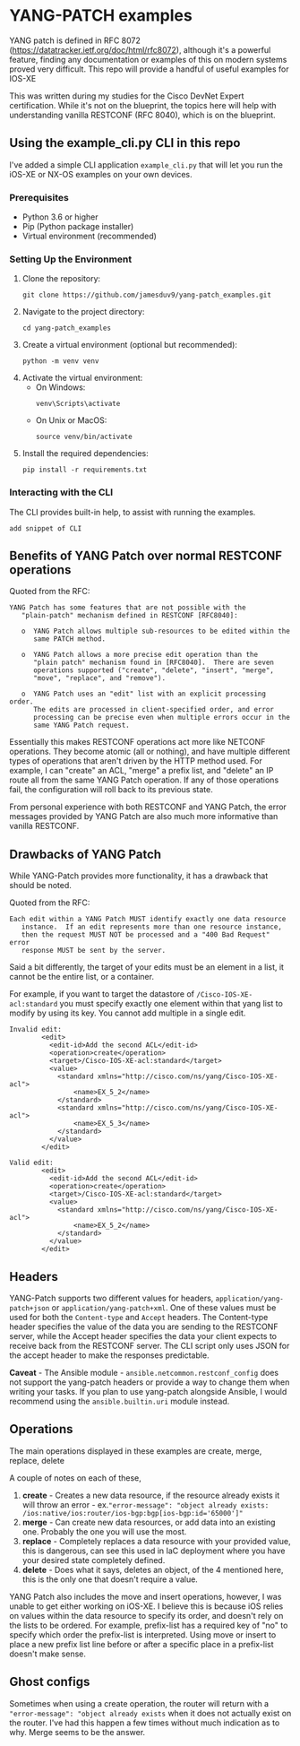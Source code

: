 # YANG-PATCH examples

YANG patch is defined in RFC 8072 (https://datatracker.ietf.org/doc/html/rfc8072), although it's a powerful feature, finding any documentation or examples of this on modern systems proved very difficult. This repo will provide a handful of useful examples for IOS-XE

This was written during my studies for the Cisco DevNet Expert certification. While it's not on the blueprint, the topics here will help with understanding vanilla RESTCONF (RFC 8040), which is on the blueprint.


## Using the example_cli.py CLI in this repo

I've added a simple CLI application `example_cli.py` that will let you run the iOS-XE or NX-OS examples on your own devices. 

### Prerequisites
- Python 3.6 or higher
- Pip (Python package installer)
- Virtual environment (recommended)

### Setting Up the Environment
1. Clone the repository:
   ```
   git clone https://github.com/jamesduv9/yang-patch_examples.git
   ```
2. Navigate to the project directory:
   ```
   cd yang-patch_examples
   ```
3. Create a virtual environment (optional but recommended):
   ```
   python -m venv venv
   ```
4. Activate the virtual environment:
   - On Windows:
     ```
     venv\Scripts\activate
     ```
   - On Unix or MacOS:
     ```
     source venv/bin/activate
     ```
5. Install the required dependencies:
   ```
   pip install -r requirements.txt
   ```

### Interacting with the CLI

The CLI provides built-in help, to assist with running the examples.

```
add snippet of CLI
```

## Benefits of YANG Patch over normal RESTCONF operations

Quoted from the RFC:

```
YANG Patch has some features that are not possible with the
   "plain-patch" mechanism defined in RESTCONF [RFC8040]:

   o  YANG Patch allows multiple sub-resources to be edited within the
      same PATCH method.

   o  YANG Patch allows a more precise edit operation than the
      "plain patch" mechanism found in [RFC8040].  There are seven
      operations supported ("create", "delete", "insert", "merge",
      "move", "replace", and "remove").

   o  YANG Patch uses an "edit" list with an explicit processing order.
      The edits are processed in client-specified order, and error
      processing can be precise even when multiple errors occur in the
      same YANG Patch request.
```

Essentially this makes RESTCONF operations act more like NETCONF operations. They become atomic (all or nothing), and have multiple different types of operations that aren't driven by the HTTP method used. For example, I can "create" an ACL, "merge" a prefix list, and "delete" an IP route all from the same YANG Patch operation. If any of those operations fail, the configuration will roll back to its previous state.

From personal experience with both RESTCONF and YANG Patch, the error messages provided by YANG Patch are also much more informative than vanilla RESTCONF.

## Drawbacks of YANG Patch

While YANG-Patch provides more functionality, it has a drawback that should be noted.

Quoted from the RFC:
```
Each edit within a YANG Patch MUST identify exactly one data resource
   instance.  If an edit represents more than one resource instance,
   then the request MUST NOT be processed and a "400 Bad Request" error
   response MUST be sent by the server.
```

Said a bit differently, the target of your edits must be an element in a list, it cannot be the entire list, or a container.

For example, if you want to target the datastore of `/Cisco-IOS-XE-acl:standard` you must specify exactly one element within that yang list to modify by using its key. You cannot add multiple in a single edit.

```
Invalid edit:
        <edit>
          <edit-id>Add the second ACL</edit-id>
          <operation>create</operation>
          <target>/Cisco-IOS-XE-acl:standard</target>
          <value>
            <standard xmlns="http://cisco.com/ns/yang/Cisco-IOS-XE-acl">
                <name>EX_5_2</name>
            </standard>
            <standard xmlns="http://cisco.com/ns/yang/Cisco-IOS-XE-acl">
                <name>EX_5_3</name>
            </standard>
          </value>
        </edit>

Valid edit:
        <edit>
          <edit-id>Add the second ACL</edit-id>
          <operation>create</operation>
          <target>/Cisco-IOS-XE-acl:standard</target>
          <value>
            <standard xmlns="http://cisco.com/ns/yang/Cisco-IOS-XE-acl">
                <name>EX_5_2</name>
            </standard>
          </value>
        </edit>
```



## Headers

YANG-Patch supports two different values for headers, `application/yang-patch+json` or `application/yang-patch+xml`. One of these values must be used for both the `Content-type` and `Accept` headers. The Content-type header specifies the value of the data you are sending to the RESTCONF server, while the Accept header specifies the data your client expects to receive back from the RESTCONF server. The CLI script only uses JSON for the accept header to make the responses predictable.

**Caveat** - The Ansible module - `ansible.netcommon.restconf_config` does not support the yang-patch headers or provide a way to change them when writing your tasks. If you plan to use yang-patch alongside Ansible, I would recommend using the `ansible.builtin.uri` module instead.


## Operations

The main operations displayed in these examples are create, merge, replace, delete

A couple of notes on each of these,
1. **create** - Creates a new data resource, if the resource already exists it will throw an error - ex.`"error-message": "object already exists: /ios:native/ios:router/ios-bgp:bgp[ios-bgp:id='65000']"`
2. **merge** - Can create new data resources, or add data into an existing one. Probably the one you will use the most.
3. **replace** - Completely replaces a data resource with your provided value, this is dangerous, can see this used in IaC deployment where you have your desired state completely defined.
4. **delete** - Does what it says, deletes an object, of the 4 mentioned here, this is the only one that doesn't require a value.

YANG Patch also includes the move and insert operations, however, I was unable to get either working on iOS-XE. I believe this is because iOS relies on values within the data resource to specify its order, and doesn't rely on the lists to be ordered. For example, prefix-list has a required key of "no" to specify which order the prefix-list is interpreted. Using move or insert to place a new prefix list line before or after a specific place in a prefix-list doesn't make sense.

## Ghost configs

Sometimes when using a create operation, the router will return with a `"error-message": "object already exists` when it does not actually exist on the router. I've had this happen a few times without much indication as to why. Merge seems to be the answer. 

